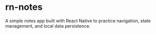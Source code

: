 # rn-notes
A simple notes app built with React Native to practice navigation, state management, and local data persistence.
